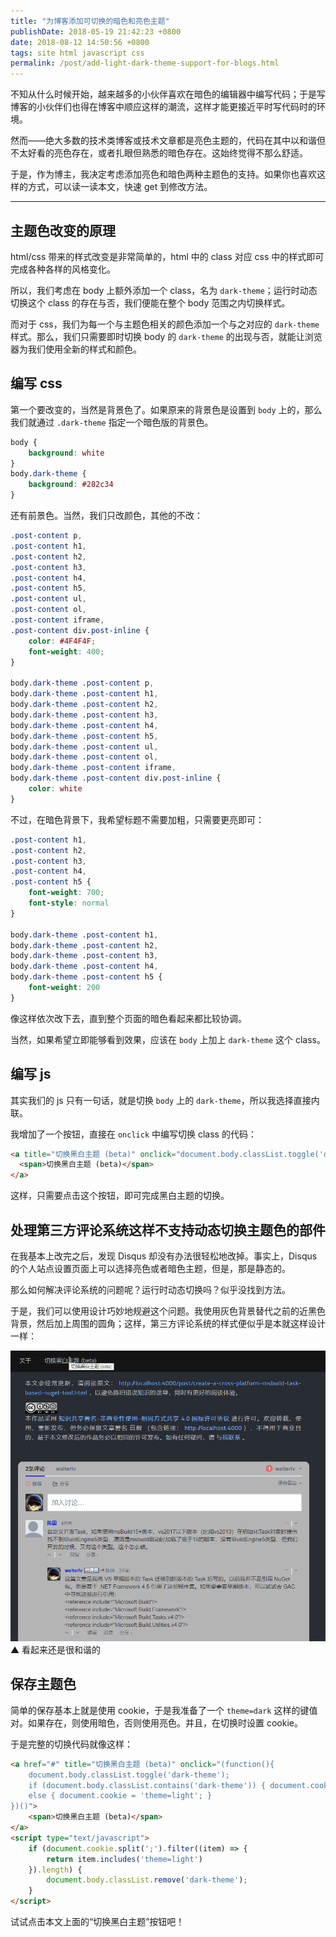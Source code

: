 ```yaml
---
title: "为博客添加可切换的暗色和亮色主题"
publishDate: 2018-05-19 21:42:23 +0800
date: 2018-08-12 14:50:56 +0800
tags: site html javascript css
permalink: /post/add-light-dark-theme-support-for-blogs.html
---
```


不知从什么时候开始，越来越多的小伙伴喜欢在暗色的编辑器中编写代码；于是写博客的小伙伴们也得在博客中顺应这样的潮流，这样才能更接近平时写代码时的环境。

然而——绝大多数的技术类博客或技术文章都是亮色主题的，代码在其中以和谐但不太好看的亮色存在，或者扎眼但熟悉的暗色存在。这始终觉得不那么舒适。

于是，作为博主，我决定考虑添加亮色和暗色两种主题色的支持。如果你也喜欢这样的方式，可以读一读本文，快速 get 到修改方法。

---

<div id="toc"></div>

## 主题色改变的原理

html/css 带来的样式改变是非常简单的，html 中的 class 对应 css 中的样式即可完成各种各样的风格变化。

所以，我们考虑在 body 上额外添加一个 class，名为 `dark-theme`；运行时动态切换这个 class 的存在与否，我们便能在整个 body 范围之内切换样式。

而对于 css，我们为每一个与主题色相关的颜色添加一个与之对应的 `dark-theme` 样式。那么，我们只需要即时切换 body 的 `dark-theme` 的出现与否，就能让浏览器为我们使用全新的样式和颜色。

## 编写 css

第一个要改变的，当然是背景色了。如果原来的背景色是设置到 `body` 上的，那么我们就通过 `.dark-theme` 指定一个暗色版的背景色。

```css
body {
    background: white
}
body.dark-theme {
    background: #282c34
}
```

还有前景色。当然，我们只改颜色，其他的不改：

```css
.post-content p,
.post-content h1,
.post-content h2,
.post-content h3,
.post-content h4,
.post-content h5,
.post-content ul,
.post-content ol,
.post-content iframe,
.post-content div.post-inline {
    color: #4F4F4F;
    font-weight: 400;
}

body.dark-theme .post-content p,
body.dark-theme .post-content h1,
body.dark-theme .post-content h2,
body.dark-theme .post-content h3,
body.dark-theme .post-content h4,
body.dark-theme .post-content h5,
body.dark-theme .post-content ul,
body.dark-theme .post-content ol,
body.dark-theme .post-content iframe,
body.dark-theme .post-content div.post-inline {
    color: white
}
```

不过，在暗色背景下，我希望标题不需要加粗，只需要更亮即可：

```css
.post-content h1,
.post-content h2,
.post-content h3,
.post-content h4,
.post-content h5 {
    font-weight: 700;
    font-style: normal
}

body.dark-theme .post-content h1,
body.dark-theme .post-content h2,
body.dark-theme .post-content h3,
body.dark-theme .post-content h4,
body.dark-theme .post-content h5 {
    font-weight: 200
}
```

像这样依次改下去，直到整个页面的暗色看起来都比较协调。

当然，如果希望立即能够看到效果，应该在 `body` 上加上 `dark-theme` 这个 class。

## 编写 js

其实我们的 js 只有一句话，就是切换 `body` 上的 `dark-theme`，所以我选择直接内联。

我增加了一个按钮，直接在 `onclick` 中编写切换 class 的代码：

```html
<a title="切换黑白主题 (beta)" onclick="document.body.classList.toggle('dark-theme');">
  <span>切换黑白主题 (beta)</span>
</a>
```

这样，只需要点击这个按钮，即可完成黑白主题的切换。

## 处理第三方评论系统这样不支持动态切换主题色的部件

在我基本上改完之后，发现 Disqus 却没有办法很轻松地改掉。事实上，Disqus 的个人站点设置页面上可以选择亮色或者暗色主题，但是，那是静态的。

那么如何解决评论系统的问题呢？运行时动态切换吗？似乎没找到方法。

于是，我们可以使用设计巧妙地规避这个问题。我使用灰色背景替代之前的近黑色背景，然后加上周围的圆角；这样，第三方评论系统的样式便似乎是本就这样设计一样：

![切换 disqus 主题](/static/posts/2018-05-19-disqus-theme.gif)  
▲ 看起来还是很和谐的

## 保存主题色

简单的保存基本上就是使用 cookie，于是我准备了一个 `theme=dark` 这样的键值对。如果存在，则使用暗色，否则使用亮色。并且，在切换时设置 cookie。

于是完整的切换代码就像这样：

```html
<a href="#" title="切换黑白主题 (beta)" onclick="(function(){
    document.body.classList.toggle('dark-theme');
    if (document.body.classList.contains('dark-theme')) { document.cookie = 'theme=dark'; }
    else { document.cookie = 'theme=light'; }
})()">
    <span>切换黑白主题 (beta)</span>
</a>
<script type="text/javascript">
    if (document.cookie.split(';').filter((item) => {
        return item.includes('theme=light')
    }).length) {
        document.body.classList.remove('dark-theme');
    }
</script>
```

试试点击本文上面的“切换黑白主题”按钮吧！

